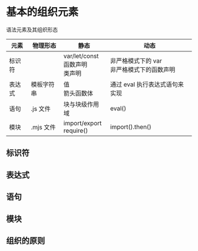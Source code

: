 # 基本的组织元素

语法元素及其组织形态

| 元素   | 物理形态   | 静态                                | 动态                                         |
| ------ | ---------- | ----------------------------------- | -------------------------------------------- |
| 标识符 |            | var/let/const<br>函数声明<br>类声明 | 非严格模式下的 var<br>非严格模式下的函数声明 |
| 表达式 | 模板字符串 | 值<br>箭头函数体                    | 通过 eval 执行表达式语句来实现               |
| 语句   | .js 文件   | 块与块级作用域                      | eval()                                       |
| 模块   | .mjs 文件  | import/export<br>require()          | import().then()                              |

## 标识符

## 表达式

## 语句

## 模块

## 组织的原则
